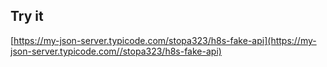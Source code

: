 ## Try it

[https://my-json-server.typicode.com/stopa323/h8s-fake-api](https://my-json-server.typicode.com//stopa323/h8s-fake-api)
